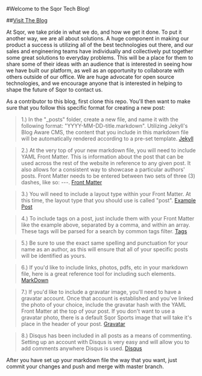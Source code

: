 #Welcome to the Sqor Tech Blog!

##[Visit The Blog](http://sqor.github.io/)

At Sqor, we take pride in what we do, and how we get it done. To put it another way, we are all about solutions.  A huge component in making our product a success is utilizing all of the best technologies out there, and our sales and engineering teams have individually and collectively put together some great solutions to everyday problems.  This will be a place for them to share some of their ideas with an audience that is interested in seeing how we have built our platform, as well as an opportunity to collaborate with others outside of our office.  We are huge advocate for open source technologies, and we encourage anyone that is interested in helping to shape the future of Sqor to contact us.

As a contributor to this blog, first clone this repo.  You'll then want to make sure that you follow this specific format for creating a new post:

>1.) In the "_posts" folder, create a new file, and name it with the following format: "YYYY-MM-DD-title.markdown".  Utilizing Jekyll's Blog Aware CMS, the content that you include in this markdown file will be automatically rendered according to a pre-set template. [Jekyll](http://jekyllrb.com/docs/home/) 

>2.) At the very top of your new markdown file, you will need to include YAML Front Matter.  This is information about the post that can be used across the rest of the website in reference to any given post.  It also allows for a consistent way to showcase a particular authors' posts.  Front Matter needs to be entered between two sets of three (3) dashes, like so: ---. [Front Matter](http://jekyllrb.com/docs/frontmatter/)

>3.) You will need to include a layout type within your Front Matter.  At this time, the layout type that you should use is called "post". [Example Post](https://raw.githubusercontent.com/sqor/sqor.github.io/master/_posts/2015-07-28-jekyll_ghpages.markdown)

>4.) To include tags on a post, just include them with your Front Matter like the example above, separated by a comma, and within an array.  These tags will be parsed for a search by common tags filter. [Tags](http://sqor.github.io/tags.html)

>5.) Be sure to use the exact same spelling and punctuation for your name as an author, as this will ensure that all of your specific posts will be identified as yours.

>6.) If you'd like to include links, photos, pdfs, etc in your markdown file, here is a great reference tool for including such elements.  [MarkDown](https://guides.github.com/features/mastering-markdown/)

>7.) If you'd like to include a gravatar image, you'll need to have a gravatar account.  Once that account is established and you've linked the photo of your choice, include the gravatar hash with the YAML Front Matter at the top of your post.  If you don't want to use a gravatar photo, there is a default Sqor Sports image that will take it's place in the header of your post. [Gravatar](https://en.gravatar.com/)

>8.) Disqus has been included in all posts as a means of commenting.  Setting up an account with Disqus is very easy and will allow you to add comments anywhere Disqus is used. [Disqus](https://disqus.com/)

After you have set up your markdown file the way that you want, just commit your changes and push and merge with master branch.  

